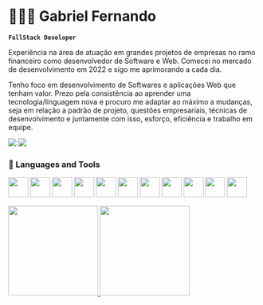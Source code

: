 # 👨🏻‍💻 Gabriel Fernando
**`FullStack Developer`**

Experiência na área de atuação em grandes projetos de empresas no ramo financeiro como desenvolvedor de Software e Web. Comecei no mercado de desenvolvimento em 2022 e sigo me aprimorando a cada dia.

  Tenho foco em desenvolvimento de Softwares e aplicações Web que tenham valor. Prezo pela consistência ao aprender uma tecnologia/linguagem nova e procuro me adaptar ao máximo a mudanças, seja em relação a padrão de projeto, questões empresariais, técnicas de desenvolvimento e juntamente com isso, esforço, eficiência e trabalho em equipe.</p>

<div>
<a href = "mailto:gf313074@gmail.com"><img loading="lazy" src="https://img.shields.io/badge/Gmail-D14836?style=for-the-badge&logo=gmail&logoColor=white" target="_blank"></a>
<a href="https://www.linkedin.com/in/gabriel-fernando-59222921b/" target="_blank"><img loading="lazy" src="https://img.shields.io/badge/-LinkedIn-%230077B5?style=for-the-badge&logo=linkedin&logoColor=#e76f51" target="_blank"></a>   
</div>

### 🧰 Languages and Tools

<img src="https://cdn.jsdelivr.net/gh/devicons/devicon@latest/icons/html5/html5-original.svg" width="40" height="40"/> <img src="https://cdn.jsdelivr.net/gh/devicons/devicon@latest/icons/css3/css3-original.svg" width="40" height="40"/> <img src="https://cdn.jsdelivr.net/gh/devicons/devicon@latest/icons/typescript/typescript-original.svg" width="40" height="40"/> <img src="https://cdn.jsdelivr.net/gh/devicons/devicon@latest/icons/react/react-original.svg" width="40" height="40"/> <img src="https://cdn.jsdelivr.net/gh/devicons/devicon@latest/icons/astro/astro-original.svg" width="40" height="40"/> <img src="https://cdn.jsdelivr.net/gh/devicons/devicon@latest/icons/nestjs/nestjs-original.svg"  width="40" height="40"/> <img src="https://cdn.jsdelivr.net/gh/devicons/devicon@latest/icons/fastify/fastify-plain.svg" width="40" height="40"/> <img src="https://cdn.jsdelivr.net/gh/devicons/devicon@latest/icons/postgresql/postgresql-original.svg" width="40" height="40"/> <img src="https://cdn.jsdelivr.net/gh/devicons/devicon@latest/icons/mongodb/mongodb-original.svg" width="40" height="40"/> <img src="https://cdn.jsdelivr.net/gh/devicons/devicon@latest/icons/prisma/prisma-original.svg" width="40" height="40"/> <img src="https://cdn.jsdelivr.net/gh/devicons/devicon@latest/icons/docker/docker-original.svg" width="40" height="40"/>

<div>
<a href="https://github.com/GabrielFer02">
<img loading="lazy" height="180em" src="https://github-readme-stats.vercel.app/api/top-langs/?username=seu-usuário-aqui&layout=compact&langs_count=7&theme=dracula"/>
<img loading="lazy" height="180em" src="https://github-readme-stats.vercel.app/api?username=seu-usuário-aqui&show_icons=true&theme=dracula&include_all_commits=true&count_private=true"/>
</div>











